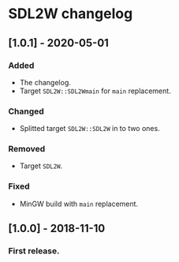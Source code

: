 # SDL2W changelog


## [1.0.1] - 2020-05-01
### Added
- The changelog.
- Target `SDL2W::SDL2Wmain` for `main` replacement.

### Changed
- Splitted target `SDL2W::SDL2W` in to two ones.

### Removed
- Target `SDL2W`.

### Fixed
- MinGW build with `main` replacement.


## [1.0.0] - 2018-11-10
### First release.
